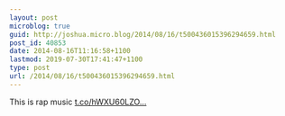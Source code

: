 ```yaml
---
layout: post
microblog: true
guid: http://joshua.micro.blog/2014/08/16/t500436015396294659.html
post_id: 40853
date: 2014-08-16T11:16:58+1100
lastmod: 2019-07-30T17:41:47+1100
type: post
url: /2014/08/16/t500436015396294659.html
---
```

This is rap music [t.co/hWXU60LZO...](https://t.co/hWXU60LZO7)
